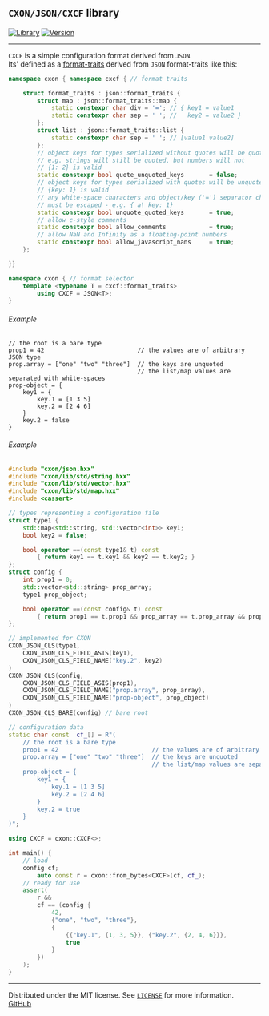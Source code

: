 ## `CXON/JSON/CXCF` library

[![Library][img-lib]](https://github.com/oknenavin/cxon)
[![Version][img-ver]](https://github.com/oknenavin/cxon/releases)  


--------------------------------------------------------------------------------

`CXCF` is a simple configuration format derived from `JSON`.  
Its' defined as a [format-traits](../../README.md#format-traits) derived
from `JSON` format-traits like this:

``` c++
namespace cxon { namespace cxcf { // format traits

    struct format_traits : json::format_traits {
        struct map : json::format_traits::map {
            static constexpr char div = '='; // { key1 = value1
            static constexpr char sep = ' '; //   key2 = value2 }
        };
        struct list : json::format_traits::list {
            static constexpr char sep = ' '; // [value1 value2]
        };
        // object keys for types serialized without quotes will be quoted
        // e.g. strings will still be quoted, but numbers will not
        // {1: 2} is valid
        static constexpr bool quote_unquoted_keys       = false;
        // object keys for types serialized with quotes will be unquoted (e.g. strings)
        // {key: 1} is valid
        // any white-space characters and object/key ('=') separator character
        // must be escaped - e.g. { a\ key: 1}
        static constexpr bool unquote_quoted_keys       = true;
        // allow c-style comments
        static constexpr bool allow_comments            = true;
        // allow NaN and Infinity as a floating-point numbers
        static constexpr bool allow_javascript_nans     = true;
    };

}}

namespace cxon { // format selector
    template <typename T = cxcf::format_traits>
        using CXCF = JSON<T>;
}
```

###### Example
```
// the root is a bare type
prop1 = 42                          // the values are of arbitrary JSON type
prop.array = ["one" "two" "three"]  // the keys are unquoted
                                    // the list/map values are separated with white-spaces
prop-object = {
    key1 = {
        key.1 = [1 3 5]
        key.2 = [2 4 6]
    }
    key.2 = false
}
```

###### Example

``` c++
#include "cxon/json.hxx"
#include "cxon/lib/std/string.hxx"
#include "cxon/lib/std/vector.hxx"
#include "cxon/lib/std/map.hxx"
#include <cassert>

// types representing a configuration file
struct type1 {
    std::map<std::string, std::vector<int>> key1;
    bool key2 = false;

    bool operator ==(const type1& t) const
        { return key1 == t.key1 && key2 == t.key2; }
};
struct config {
    int prop1 = 0;
    std::vector<std::string> prop_array;
    type1 prop_object;

    bool operator ==(const config& t) const
        { return prop1 == t.prop1 && prop_array == t.prop_array && prop_object == t.prop_object; }
};

// implemented for CXON
CXON_JSON_CLS(type1,
    CXON_JSON_CLS_FIELD_ASIS(key1),
    CXON_JSON_CLS_FIELD_NAME("key.2", key2)
)
CXON_JSON_CLS(config,
    CXON_JSON_CLS_FIELD_ASIS(prop1),
    CXON_JSON_CLS_FIELD_NAME("prop.array", prop_array),
    CXON_JSON_CLS_FIELD_NAME("prop-object", prop_object)
)
CXON_JSON_CLS_BARE(config) // bare root

// configuration data
static char const  cf_[] = R"(
    // the root is a bare type
    prop1 = 42                          // the values are of arbitrary JSON type
    prop.array = ["one" "two" "three"]  // the keys are unquoted
                                        // the list/map values are separated with white-spaces
    prop-object = {
        key1 = {
            key.1 = [1 3 5]
            key.2 = [2 4 6]
        }
        key.2 = true
    }
)";

using CXCF = cxon::CXCF<>;

int main() {
    // load
    config cf;
        auto const r = cxon::from_bytes<CXCF>(cf, cf_);
    // ready for use
    assert(
        r &&
        cf == (config {
            42,
            {"one", "two", "three"},
            {
                {{"key.1", {1, 3, 5}}, {"key.2", {2, 4, 6}}},
                true
            }
        })
    );
}
```


--------------------------------------------------------------------------------

Distributed under the MIT license. See [`LICENSE`](../../../../LICENSE) for more information.  
[GitHub](https://github.com/oknenavin/cxon)  

<!-- links -->
[img-lib]: https://img.shields.io/badge/lib-CXON-608060.svg?style=plastic
[img-ver]: https://img.shields.io/github/release/oknenavin/cxon.svg?style=plastic&color=608060
